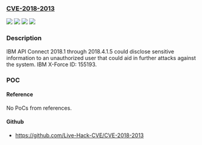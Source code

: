 ### [CVE-2018-2013](https://cve.mitre.org/cgi-bin/cvename.cgi?name=CVE-2018-2013)
![](https://img.shields.io/static/v1?label=Product&message=API%20Connect&color=blue)
![](https://img.shields.io/static/v1?label=Version&message=2018.1%20&color=brightgreen)
![](https://img.shields.io/static/v1?label=Version&message=2018.4.1.5%20&color=brightgreen)
![](https://img.shields.io/static/v1?label=Vulnerability&message=Obtain%20Information&color=brightgreen)

### Description

IBM API Connect 2018.1 through 2018.4.1.5 could disclose sensitive information to an unauthorized user that could aid in further attacks against the system. IBM X-Force ID: 155193.

### POC

#### Reference
No PoCs from references.

#### Github
- https://github.com/Live-Hack-CVE/CVE-2018-2013

